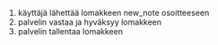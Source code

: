 1. käyttäjä lähettää lomakkeen new_note osoitteeseen
2. palvelin vastaa ja hyväksyy lomakkeen
3. palvelin tallentaa lomakkeen 